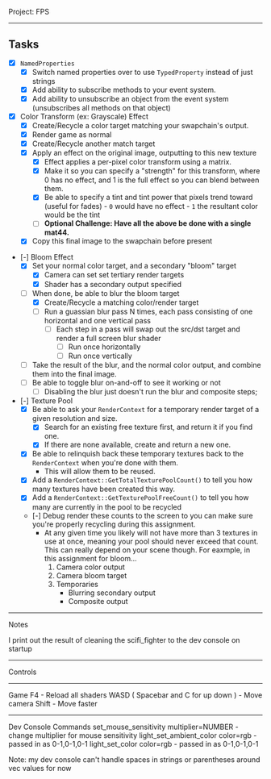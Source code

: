 Project: FPS

------

## Tasks
- [x] `NamedProperties`
    - [x] Switch named properties over to use `TypedProperty` instead of just strings
    - [x] Add ability to subscribe methods to your event system. 
    - [x] Add ability to unsubscribe an object from the event system (unsubscribes all methods on that object)

- [x] Color Transform (ex: Grayscale) Effect
    - [x] Create/Recycle a color target matching your swapchain's output.
    - [x] Render game as normal
    - [x] Create/Recycle another match target
    - [x] Apply an effect on the original image, outputting to this new texture
        - [x] Effect applies a per-pixel color transform using a matrix. 
        - [x] Make it so you can specify a "strength" for this transform, where 0 
              has no effect, and 1 is the full effect so you can blend between them.
        - [x] Be able to specify a tint and tint power that pixels trend toward (useful for fades)
              - `0` would have no effect
              - `1` the resultant color would be the tint 
        - [ ] **Optional Challenge: Have all the above be done with a single mat44.**
    - [x] Copy this final image to the swapchain before present
   
- [-] Bloom Effect
    - [x] Set your normal color target, and a secondary "bloom" target
        - [x] Camera can set set tertiary render targets
        - [x] Shader has a secondary output specified
    - [ ] When done, be able to blur the bloom target
        - [x] Create/Recycle a matching color/render target
        - [ ] Run a guassian blur pass N times, each pass consisting of one horizontal and one vertical pass
            - [ ] Each step in a pass will swap out the src/dst target and render a full screen blur shader
                - [ ] Run once horizontally
                - [ ] Run once vertically
    - [ ] Take the result of the blur, and the normal color output, and combine them
          into the final image.
    - [ ] Be able to toggle blur on-and-off to see it working or not
        - [ ] Disabling the blur just doesn't run the blur and composite steps;

- [-] Texture Pool
    - [x] Be able to ask your `RenderContext` for a temporary render target of a given resolution and size.
        - [x] Search for an existing free texture first, and return it if you find one.
        - [x] If there are none available, create and return a new one.
    - [x] Be able to relinquish back these temporary textures back to the `RenderContext` when you're done with them.
        - This will allow them to be reused.
    - [x] Add a `RenderContext::GetTotalTexturePoolCount()` to tell you how many textures have been created this way.
    - [x] Add a `RenderContext::GetTexturePoolFreeCount()` to tell you how many are currently in the pool to be recycled
    - [-] Debug render these counts to the screen to you can make sure you're properly recycling during this assignment.
        - At any given time you likely will not have more than 3 textures in use at once, meaning your pool should never exceed that count.  This can really depend on your scene though.  For eaxmple, in this assignment for bloom... 
          1. Camera color output
          2. Camera bloom target
          3. Temporaries
             - Blurring secondary output
             - Composite output 

-------
Notes

I print out the result of cleaning the scifi_fighter to the dev console on startup

-------
Controls

-------
Game
F4 - Reload all shaders
WASD ( Spacebar and C for up down ) - Move camera
Shift - Move faster 

------
Dev Console Commands
set_mouse_sensitivity multiplier=NUMBER - change multiplier for mouse sensitivity
light_set_ambient_color color=rgb - passed in as 0-1,0-1,0-1
light_set_color color=rgb - passed in as 0-1,0-1,0-1

Note: my dev console can't handle spaces in strings or parentheses around vec values for now